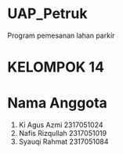 # UAP_Petruk
Program pemesanan lahan parkir

# KELOMPOK 14

# Nama Anggota
1. Ki Agus Azmi 2317051024
2. Nafis Rizqullah 2317051019
3. Syauqi Rahmat 2317051084
